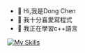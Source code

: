 - 👋 Hi,我是Dong Chen
- 👀 我十分喜愛寫程式
- 🌱 我正在學習c++語言


[![My Skills](https://skillicons.dev/icons?i=py,js,html,css,arduino,c,discord,firebase,flask,github,jquery,nodejs)](https://skillicons.dev)
